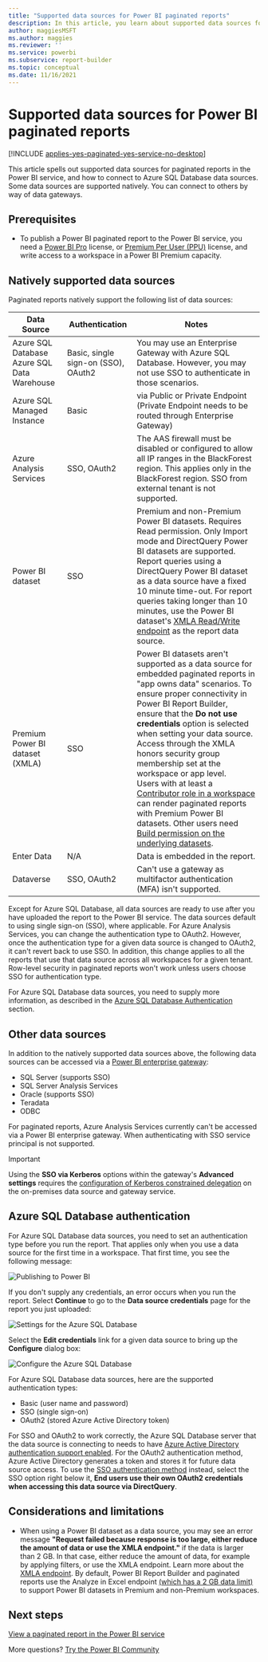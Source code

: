```yaml
---
title: "Supported data sources for Power BI paginated reports"
description: In this article, you learn about supported data sources for paginated reports in the Power BI service, and how to connect to Azure SQL Database data sources.
author: maggiesMSFT
ms.author: maggies
ms.reviewer: ''
ms.service: powerbi
ms.subservice: report-builder
ms.topic: conceptual
ms.date: 11/16/2021
---
```


# Supported data sources for Power BI paginated reports

[!INCLUDE [applies-yes-paginated-yes-service-no-desktop](../includes/applies-yes-paginated-yes-service-no-desktop.md)] 

This article spells out supported data sources for paginated reports in the Power BI service, and how to connect to Azure SQL Database data sources. Some data sources are supported natively. You can connect to others by way of data gateways.

## Prerequisites 

- To publish a Power BI paginated report to the Power BI service, you need a [Power BI Pro](../fundamentals/service-self-service-signup-for-power-bi.md) license, or [Premium Per User (PPU)](../admin/service-premium-per-user-faq.yml) license, and write access to a workspace in a Power BI Premium capacity.

## Natively supported data sources

Paginated reports natively support the following list of data sources:

| Data Source | Authentication | Notes |
| --- | --- | --- |
| Azure SQL Database <br>Azure SQL Data Warehouse | Basic, single sign-on (SSO), OAuth2 | You may use an Enterprise Gateway with Azure SQL Database. However, you may not use SSO to authenticate in those scenarios.   |
| Azure SQL Managed Instance | Basic | via Public or Private Endpoint (Private Endpoint needs to be routed through Enterprise Gateway)  |
| Azure Analysis Services | SSO, OAuth2 | The AAS firewall must be disabled or configured to allow all IP ranges in the BlackForest region. This applies only in the BlackForest region.  SSO from external tenant is not supported. |
| Power BI dataset | SSO | Premium and non-Premium Power BI datasets. Requires Read permission. Only Import mode and DirectQuery Power BI datasets are supported. Report queries using a DirectQuery Power BI dataset as a data source have a fixed 10 minute time-out. For report queries taking longer than 10 minutes, use the Power BI dataset's [XMLA Read/Write endpoint](../admin/service-premium-connect-tools.md) as the report data source. |
| Premium Power BI dataset (XMLA) | SSO | Power BI datasets aren't supported as a data source for embedded paginated reports in "app owns data" scenarios.  To ensure proper connectivity in Power BI Report Builder, ensure that the **Do not use credentials** option is selected when setting your data source.<br />Access through the XMLA honors security group membership set at the workspace or app level.<br />Users with at least a [Contributor role in a workspace](../collaborate-share/service-roles-new-workspaces.md) can render paginated reports with Premium Power BI datasets. Other users need [Build permission on the underlying datasets](../connect-data/service-datasets-build-permissions.md).    |
| Enter Data | N/A | Data is embedded in the report. |
| Dataverse | SSO, OAuth2 | Can't use a gateway as multifactor authentication (MFA)  isn't supported.

Except for Azure SQL Database, all data sources are ready to use after you have uploaded the report to the Power BI service. The data sources default to using single sign-on (SSO), where applicable. For Azure Analysis Services, you can change the authentication type to OAuth2. However, once the authentication type for a given data source is changed to OAuth2, it can't revert back to use SSO.  In addition, this change applies to all the reports that use that data source across all workspaces for a given tenant.  Row-level security in paginated reports won't work unless users choose SSO for authentication type.

For Azure SQL Database data sources, you need to supply more information, as described in the [Azure SQL Database Authentication](#azure-sql-database-authentication) section.

## Other data sources

In addition to the natively supported data sources above, the following data sources can be accessed via a [Power BI enterprise gateway](../connect-data/service-gateway-onprem.md):

- SQL Server (supports SSO)
- SQL Server Analysis Services
- Oracle (supports SSO)
- Teradata
- ODBC

For paginated reports, Azure Analysis Services currently can't be accessed via a Power BI enterprise gateway. When authenticating with SSO service principal is not supported.

> [!IMPORTANT]
> Using the **SSO via Kerberos** options within the gateway's **Advanced settings** requires the [configuration of Kerberos constrained delegation](../connect-data/service-gateway-sso-kerberos.md) on the on-premises data source and gateway service.

## Azure SQL Database authentication

For Azure SQL Database data sources, you need to set an authentication type before you run the report. That applies only when you use a data source for the first time in a workspace. That first time, you see the following message:

![Publishing to Power BI](media/paginated-reports-data-sources/power-bi-paginated-publishing.png)

If you don't supply any credentials, an error occurs when you run the report. Select **Continue**  to go to the **Data source credentials** page for the report you just uploaded:

![Settings for the Azure SQL Database](media/paginated-reports-data-sources/power-bi-paginated-settings-azure-sql.png)

Select the **Edit credentials** link for a given data source to bring up the **Configure** dialog box:

![Configure the Azure SQL Database](media/paginated-reports-data-sources/power-bi-paginated-configure-azure-sql.png)

For Azure SQL Database data sources, here are the supported authentication types:

- Basic (user name and password)
- SSO (single sign-on)
- OAuth2 (stored Azure Active Directory token)

For SSO and OAuth2 to work correctly, the Azure SQL Database server that the data source is connecting to needs to have [Azure Active Directory authentication support enabled](/azure/sql-database/sql-database-aad-authentication-configure). For the OAuth2 authentication method, Azure Active Directory generates a token and stores it for future data source access. To use the [SSO authentication method](../connect-data/service-azure-sql-database-with-direct-connect.md#single-sign-on) instead, select the SSO option right below it, **End users use their own OAuth2 credentials when accessing this data source via DirectQuery**.
  
## Considerations and limitations

- When using a Power BI dataset as a data source, you may see an error message **"Request failed because response is too large, either reduce the amount of data or use the XMLA endpoint."** if the data is larger than 2 GB. In that case, either reduce the amount of data, for example by applying filters, or use the XMLA endpoint. Learn more about the [XMLA endpoint](../admin/service-premium-connect-tools.md). By default, Power BI Report Builder and paginated reports use the Analyze in Excel endpoint [(which has a 2 GB data limit)](../collaborate-share/service-analyze-power-bi-datasets-excel.md#considerations-and-limitations) to support Power BI datasets in Premium and non-Premium workspaces.

## Next steps

[View a paginated report in the Power BI service](../consumer/paginated-reports-view-power-bi-service.md)

More questions? [Try the Power BI Community](https://community.powerbi.com/)
